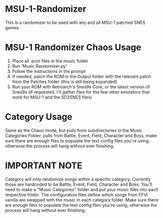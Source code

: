 # MSU-1-Randomizer

This is a randomizer to be used with any and all MSU-1 patched SNES games.

# MSU-1 Randomizer Chaos Usage

1. Place all .pcm files in the music folder
2. Run 'Music Randomizer.py'
3. Follow the instructions in the prompt
4. If needed, patch the ROM in the Output folder with the relevant patch from the Patches folder (this is still being expanded)
5. Run your ROM with Retroarch's Snes9x Core, or the latest version of Snes9x (if requested, I'll gather files for the few other emulators that work for MSU-1 and the SD2SNES files)

# Category Usage

Same as the Chaos mode, but pulls from subdirectories in the Music Categories Folder, pulls from Battle, Event, Field, Character and Boss, make sure there are enough files to populate the text config files you're using, otherwise the process will hang without ever finishing.

# IMPORTANT NOTE

Category will only randomize songs within a specific category. Currently those are hardcoded to be Battle, Event, Field, Character and Boss. You'll need to make a "Music Categories" folder and put your music files into each respective folder. The configuration files define which songs from FFVI vanilla are swapped with the music in each category folder. Make sure there are enough files to populate the text config files you're using, otherwise the process will hang without ever finishing.

